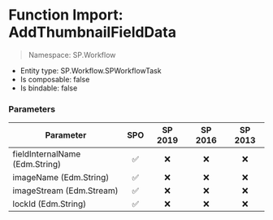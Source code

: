 # Function Import: AddThumbnailFieldData

> Namespace: SP.Workflow

- Entity type: SP.Workflow.SPWorkflowTask
- Is composable: false
- Is bindable: false

### Parameters

Parameter | SPO | SP 2019 | SP 2016 | SP 2013
----------|:---:|:-------:|:-------:|:-------:
fieldInternalName (Edm.String) | ✅ | ❌ | ❌ | ❌
imageName (Edm.String) | ✅ | ❌ | ❌ | ❌
imageStream (Edm.Stream) | ✅ | ❌ | ❌ | ❌
lockId (Edm.String) | ✅ | ❌ | ❌ | ❌